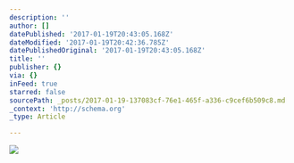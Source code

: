 ```yaml
---
description: ''
author: []
datePublished: '2017-01-19T20:43:05.168Z'
dateModified: '2017-01-19T20:42:36.785Z'
datePublishedOriginal: '2017-01-19T20:43:05.168Z'
title: ''
publisher: {}
via: {}
inFeed: true
starred: false
sourcePath: _posts/2017-01-19-137083cf-76e1-465f-a336-c9cef6b509c8.md
_context: 'http://schema.org'
_type: Article

---
```

![](https://the-grid-user-content.s3-us-west-2.amazonaws.com/b452db45-bf16-4ca3-b807-3e1107c6aeca.jpg)